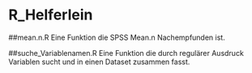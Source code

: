 # R_Helferlein

##mean.n.R
Eine Funktion die SPSS Mean.n Nachempfunden ist.

##suche_Variablenamen.R
Eine Funktion die durch regulärer Ausdruck Variablen sucht und in einen Dataset zusammen fasst.